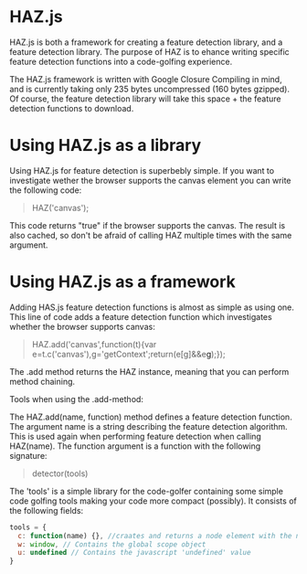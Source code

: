 HAZ.js
======

HAZ.js is both a framework for creating a feature detection library, and a feature detection library. The purpose of HAZ is to ehance writing specific feature detection functions into a code-golfing experience.

The HAZ.js framework is written with Google Closure Compiling in mind, and is currently taking only 235 bytes uncompressed (160 bytes gzipped). Of course, the feature detection library will take this space + the feature detection functions to download.



Using HAZ.js as a library
======

Using HAZ.js for feature detection is superbebly simple. If you want to investigate wether the browser supports the canvas element you can write the following code:

> HAZ('canvas');

This code returns "true" if the browser supports the canvas. The result is also cached, so don't be afraid of calling HAZ multiple times with the same argument.

Using HAZ.js as a framework
======

Adding HAS.js feature detection functions is almost as simple as using one. This line of code adds a feature detection function which investigates whether the browser supports canvas:

> HAZ.add('canvas',function(t){var e=t.c('canvas'),g='getContext';return(e[g]&&e[g]('2d'));});

The .add method returns the HAZ instance, meaning that you can perform method chaining.

Tools when using the .add-method:

The HAZ.add(name, function) method defines a feature detection function. The argument name is a string describing the feature detection algorithm. This is used again when performing feature detection when calling HAZ(name). The function argument is a function with the following signature:

> detector(tools)

The 'tools' is a simple library for the code-golfer containing some simple code golfing tools making your code more compact (possibly). It consists of the following fields:

```javascript
tools = {
  c: function(name) {}, //craates and returns a node element with the name name
  w: window, // Contains the global scope object
  u: undefined // Contains the javascript 'undefined' value
}
```

